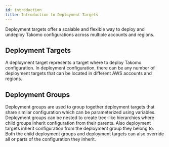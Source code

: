 ```yaml
---
id: introduction
title: Introduction to Deployment Targets
---
```


Deployment targets offer a scalable and flexible way to deploy and undeploy Takomo configurations across multiple accounts and regions.

## Deployment Targets

A deployment target represents a target where to deploy Takomo configuration. In deployment configuration, there can be any number of deployment targets that can be located in different AWS accounts and regions.

## Deployment Groups

Deployment groups are used to group together deployment targets that share similar configuration which can be parameterized using variables. Deployment groups can be nested to create tree-like hierarchies where child groups inherit configuration from their parents. Also deployment targets inherit configuration from the deployment group they belong to. Both the child deployment groups and deployment targets can also override all or parts of the configuration they inherit.
